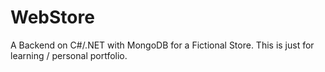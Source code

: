 # WebStore

A Backend on C#/.NET with MongoDB for a Fictional Store.
This is just for learning / personal portfolio.
